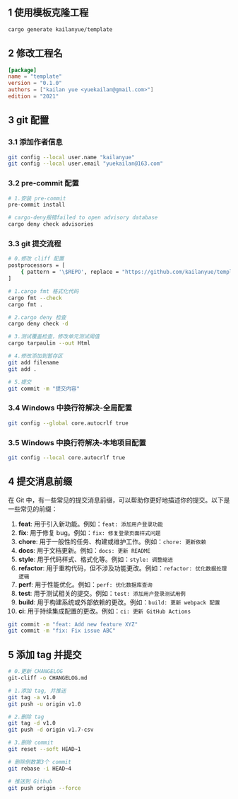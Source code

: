 ## 1 使用模板克隆工程

```sh
cargo generate kailanyue/template
```

## 2 修改工程名

```toml
[package]
name = "template"
version = "0.1.0"
authors = ["kailan yue <yuekailan@gmail.com>"]
edition = "2021"
```

## 3 git 配置

### 3.1 添加作者信息
```sh
git config --local user.name "kailanyue"
git config --local user.email "yuekailan@163.com"
```
### 3.2 pre-commit 配置
```sh
# 1.安装 pre-commit
pre-commit install

# cargo-deny报错failed to open advisory database
cargo deny check advisories
```

### 3.3 git 提交流程
```sh
# 0.修改 cliff 配置
postprocessors = [
    { pattern = '\$REPO', replace = "https://github.com/kailanyue/template" }, # replace repository URL
]

# 1.cargo fmt 格式化代码
cargo fmt --check
cargo fmt .

# 2.cargo deny 检查
cargo deny check -d

# 3.测试覆盖检查，修改单元测试阈值
cargo tarpaulin --out Html

# 4.修改添加到暂存区
git add filename
git add .

# 5.提交
git commit -m "提交内容"
```

### 3.4 Windows 中换行符解决-全局配置
```sh
git config --global core.autocrlf true
```

### 3.5 Windows 中换行符解决-本地项目配置
```sh
git config --local core.autocrlf true
```

## 4 提交消息前缀
在 Git 中，有一些常见的提交消息前缀，可以帮助你更好地描述你的提交。以下是一些常见的前缀：

1. **feat**: 用于引入新功能。例如：`feat: 添加用户登录功能`
2. **fix**: 用于修复 bug。例如：`fix: 修复登录页面样式问题`
3. **chore**: 用于一般性的任务、构建或维护工作。例如：`chore: 更新依赖`
4. **docs**: 用于文档更新。例如：`docs: 更新 README`
5. **style**: 用于代码样式、格式化等。例如：`style: 调整缩进`
6. **refactor**: 用于重构代码，但不涉及功能更改。例如：`refactor: 优化数据处理逻辑`
7. **perf**: 用于性能优化。例如：`perf: 优化数据库查询`
8. **test**: 用于测试相关的提交。例如：`test: 添加用户登录测试用例`
9. **build**: 用于构建系统或外部依赖的更改。例如：`build: 更新 webpack 配置`
10. **ci**: 用于持续集成配置的更改。例如：`ci: 更新 GitHub Actions`


```sh
git commit -m "feat: Add new feature XYZ"
git commit -m "fix: Fix issue ABC"
```

## 5 添加 tag 并提交
```sh
# 0.更新 CHANGELOG
git-cliff -o CHANGELOG.md

# 1.添加 tag, 并推送
git tag -a v1.0
git push -u origin v1.0

# 2.删除 tag
git tag -d v1.0
git push -d origin v1.7-csv

# 3.删除 commit
git reset --soft HEAD~1

# 删除倒数第3个 commit
git rebase -i HEAD~4

# 推送到 Github
git push origin --force
```
